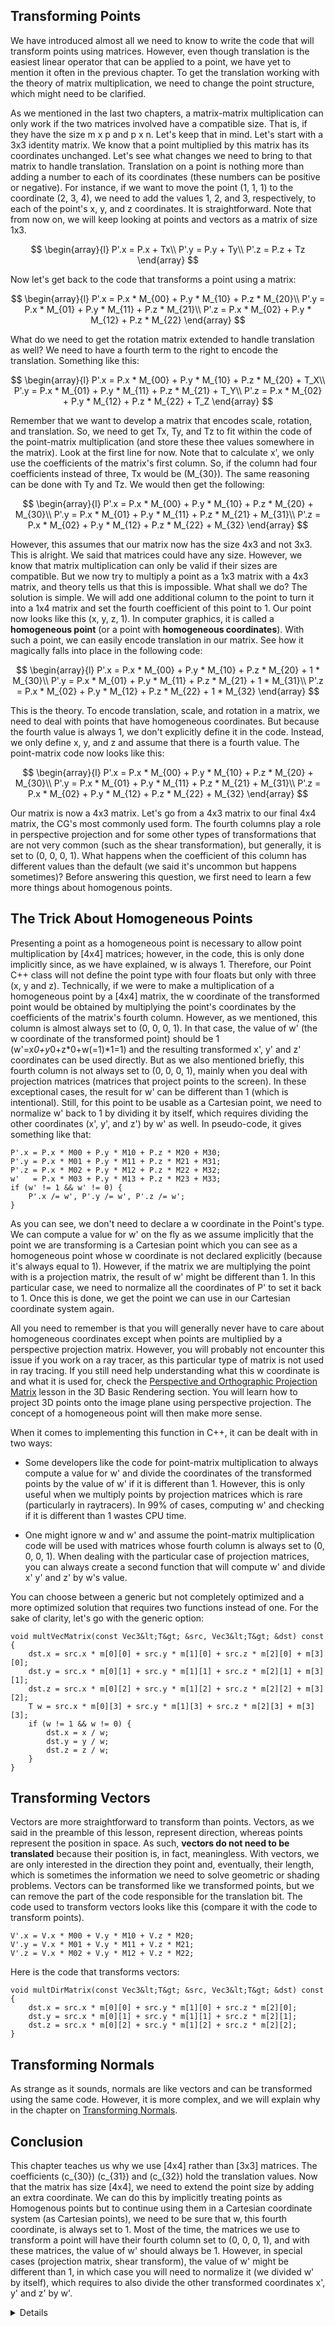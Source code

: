 ## Transforming Points

We have introduced almost all we need to know to write the code that will transform points using matrices. However, even though translation is the easiest linear operator that can be applied to a point, we have yet to mention it often in the previous chapter. To get the translation working with the theory of matrix multiplication, we need to change the point structure, which might need to be clarified.

As we mentioned in the last two chapters, a matrix-matrix multiplication can only work if the two matrices involved have a compatible size. That is, if they have the size m x p and p x n. Let's keep that in mind. Let's start with a 3x3 identity matrix. We know that a point multiplied by this matrix has its coordinates unchanged. Let's see what changes we need to bring to that matrix to handle translation. Translation on a point is nothing more than adding a number to each of its coordinates (these numbers can be positive or negative). For instance, if we want to move the point (1, 1, 1) to the coordinate (2, 3, 4), we need to add the values 1, 2, and 3, respectively, to each of the point's x, y, and z coordinates. It is straightforward. Note that from now on, we will keep looking at points and vectors as a matrix of size 1x3.

$$
\begin{array}{l}
P'.x = P.x + Tx\\
P'.y = P.y + Ty\\
P'.z = P.z + Tz
\end{array}
$$

Now let's get back to the code that transforms a point using a matrix:

$$
\begin{array}{l}
P'.x = P.x * M_{00} + P.y * M_{10} + P.z * M_{20}\\
P'.y = P.x * M_{01} + P.y * M_{11} + P.z * M_{21}\\
P'.z = P.x * M_{02} + P.y * M_{12} + P.z * M_{22}
\end{array}
$$

What do we need to get the rotation matrix extended to handle translation as well? We need to have a fourth term to the right to encode the translation. Something like this:

$$
\begin{array}{l}
P'.x = P.x * M_{00} + P.y * M_{10} + P.z * M_{20} + T_X\\
P'.y = P.x * M_{01} + P.y * M_{11} + P.z * M_{21} + T_Y\\
P'.z = P.x * M_{02} + P.y * M_{12} + P.z * M_{22} + T_Z
\end{array}
$$

Remember that we want to develop a matrix that encodes scale, rotation, and translation. So, we need to get Tx, Ty, and Tz to fit within the code of the point-matrix multiplication (and store these thee values somewhere in the matrix). Look at the first line for now. Note that to calculate x', we only use the coefficients of the matrix's first column. So, if the column had four coefficients instead of three, Tx would be \(M_{30}\). The same reasoning can be done with Ty and Tz. We would then get the following:

$$
\begin{array}{l}
P'.x = P.x * M_{00} + P.y * M_{10} + P.z * M_{20} + M_{30}\\
P'.y = P.x * M_{01} + P.y * M_{11} + P.z * M_{21} + M_{31}\\
P'.z = P.x * M_{02} + P.y * M_{12} + P.z * M_{22} + M_{32}
\end{array}
$$

However, this assumes that our matrix now has the size 4x3 and not 3x3. This is alright. We said that matrices could have any size. However, we know that matrix multiplication can only be valid if their sizes are compatible. But we now try to multiply a point as a 1x3 matrix with a 4x3 matrix, and theory tells us that this is impossible. What shall we do? The solution is simple. We will add one additional column to the point to turn it into a 1x4 matrix and set the fourth coefficient of this point to 1. Our point now looks like this (x, y, z, 1). In computer graphics, it is called a **homogeneous point** (or a point with **homogeneous coordinates**). With such a point, we can easily encode translation in our matrix. See how it magically falls into place in the following code:

$$
\begin{array}{l}
P'.x = P.x * M_{00} + P.y * M_{10} + P.z * M_{20} + 1 * M_{30}\\
P'.y = P.x * M_{01} + P.y * M_{11} + P.z * M_{21} + 1 * M_{31}\\
P'.z = P.x * M_{02} + P.y * M_{12} + P.z * M_{22} + 1 * M_{32}
\end{array}
$$

This is the theory. To encode translation, scale, and rotation in a matrix, we need to deal with points that have homogeneous coordinates. But because the fourth value is always 1, we don't explicitly define it in the code. Instead, we only define x, y, and z and assume that there is a fourth value. The point-matrix code now looks like this:

$$
\begin{array}{l}
P'.x = P.x * M_{00} + P.y * M_{10} + P.z * M_{20} + M_{30}\\
P'.y = P.x * M_{01} + P.y * M_{11} + P.z * M_{21} + M_{31}\\
P'.z = P.x * M_{02} + P.y * M_{12} + P.z * M_{22} + M_{32}
\end{array}
$$

Our matrix is now a 4x3 matrix. Let's go from a 4x3 matrix to our final 4x4 matrix, the CG's most commonly used form. The fourth columns play a role in perspective projection and for some other types of transformations that are not very common (such as the shear transformation), but generally, it is set to (0, 0, 0, 1). What happens when the coefficient of this column has different values than the default (we said it's uncommon but happens sometimes)? Before answering this question, we first need to learn a few more things about homogenous points.

## The Trick About Homogeneous Points

Presenting a point as a homogeneous point is necessary to allow point multiplication by [4x4] matrices; however, in the code, this is only done implicitly since, as we have explained, w is always 1. Therefore, our Point C++ class will not define the point type with four floats but only with three (x, y and z). Technically, if we were to make a multiplication of a homogeneous point by a [4x4] matrix, the w coordinate of the transformed point would be obtained by multiplying the point's coordinates by the coefficients of the matrix's fourth column. However, as we mentioned, this column is almost always set to (0, 0, 0, 1). In that case, the value of w' (the w coordinate of the transformed point) should be 1 (w'=x*0+y*0+z*0+w(=1)*1=1) and the resulting transformed x', y' and z' coordinates can be used directly. But as we also mentioned briefly, this fourth column is not always set to (0, 0, 0, 1), mainly when you deal with projection matrices (matrices that project points to the screen). In these exceptional cases, the result for w' can be different than 1 (which is intentional). Still, for this point to be usable as a Cartesian point, we need to normalize w' back to 1 by dividing it by itself, which requires dividing the other coordinates (x', y', and z') by w' as well. In pseudo-code, it gives something like that:

```
P'.x = P.x * M00 + P.y * M10 + P.z * M20 + M30;
P'.y = P.x * M01 + P.y * M11 + P.z * M21 + M31;
P'.z = P.x * M02 + P.y * M12 + P.z * M22 + M32;
w'   = P.x * M03 + P.y * M13 + P.z * M23 + M33;
if (w' != 1 && w' != 0) {
    P'.x /= w', P'.y /= w', P'.z /= w';
}
```

As you can see, we don't need to declare a w coordinate in the Point's type. We can compute a value for w' on the fly as we assume implicitly that the point we are transforming is a Cartesian point which you can see as a homogeneous point whose w coordinate is not declared explicitly (because it's always equal to 1). However, if the matrix we are multiplying the point with is a projection matrix, the result of w' might be different than 1. In this particular case, we need to normalize all the coordinates of P' to set it back to 1. Once this is done, we get the point we can use in our Cartesian coordinate system again.

All you need to remember is that you will generally never have to care about homogeneous coordinates except when points are multiplied by a perspective projection matrix. However, you will probably not encounter this issue if you work on a ray tracer, as this particular type of matrix is not used in ray tracing. If you still need help understanding what this w coordinate is and what it is used for, check the [Perspective and Orthographic Projection Matrix](/lessons/3d-basic-rendering/perspective-and-orthographic-projection-matrix/) lesson in the 3D Basic Rendering section. You will learn how to project 3D points onto the image plane using perspective projection. The concept of a homogeneous point will then make more sense.

When it comes to implementing this function in C++, it can be dealt with in two ways:
 
- Some developers like the code for point-matrix multiplication to always compute a value for w' and divide the coordinates of the transformed points by the value of w' if it is different than 1. However, this is only useful when we multiply points by projection matrices which is rare (particularly in raytracers). In 99% of cases, computing w' and checking if it is different than 1 wastes CPU time. 

- One might ignore w and w' and assume the point-matrix multiplication code will be used with matrices whose fourth column is always set to (0, 0, 0, 1). When dealing with the particular case of projection matrices, you can always create a second function that will compute w' and divide x' y' and z' by w's value. 

You can choose between a generic but not completely optimized and a more optimized solution that requires two functions instead of one. For the sake of clarity, let's go with the generic option:

```
void multVecMatrix(const Vec3&lt;T&gt; &src, Vec3&lt;T&gt; &dst) const
{
    dst.x = src.x * m[0][0] + src.y * m[1][0] + src.z * m[2][0] + m[3][0];
    dst.y = src.x * m[0][1] + src.y * m[1][1] + src.z * m[2][1] + m[3][1];
    dst.z = src.x * m[0][2] + src.y * m[1][2] + src.z * m[2][2] + m[3][2];
    T w = src.x * m[0][3] + src.y * m[1][3] + src.z * m[2][3] + m[3][3];
    if (w != 1 && w != 0) {
        dst.x = x / w;
        dst.y = y / w;
        dst.z = z / w;
    }
}
```

## Transforming Vectors

Vectors are more straightforward to transform than points. Vectors, as we said in the preamble of this lesson, represent direction, whereas points represent the position in space. As such, **vectors do not need to be translated** because their position is, in fact, meaningless. With vectors, we are only interested in the direction they point and, eventually, their length, which is sometimes the information we need to solve geometric or shading problems. Vectors can be transformed like we transformed points, but we can remove the part of the code responsible for the translation bit. The code used to transform vectors looks like this (compare it with the code to transform points).

```
V'.x = V.x * M00 + V.y * M10 + V.z * M20;
V'.y = V.x * M01 + V.y * M11 + V.z * M21;
V'.z = V.x * M02 + V.y * M12 + V.z * M22;
```

Here is the code that transforms vectors:

```
void multDirMatrix(const Vec3&lt;T&gt; &src, Vec3&lt;T&gt; &dst) const
{
    dst.x = src.x * m[0][0] + src.y * m[1][0] + src.z * m[2][0];
    dst.y = src.x * m[0][1] + src.y * m[1][1] + src.z * m[2][1];
    dst.z = src.x * m[0][2] + src.y * m[1][2] + src.z * m[2][2];
}
```

## Transforming Normals

As strange as it sounds, normals are like vectors and can be transformed using the same code. However, it is more complex, and we will explain why in the chapter on [Transforming Normals](#).

## Conclusion

This chapter teaches us why we use [4x4] rather than [3x3] matrices. The coefficients \(c_{30}\) \(c_{31}\) and \(c_{32}\) hold the translation values. Now that the matrix has size [4x4], we need to extend the point size by adding an extra coordinate. We can do this by implicitly treating points as Homogenous points but to continue using them in a Cartesian coordinate system (as Cartesian points), we need to be sure that w, this fourth coordinate, is always set to 1. Most of the time, the matrices we use to transform a point will have their fourth column set to (0, 0, 0, 1), and with these matrices, the value of w' should always be 1. However, in special cases (projection matrix, shear transform), the value of w' might be different than 1, in which case you will need to normalize it (we divided w' by itself), which requires to also divide the other transformed coordinates x', y' and z' by w'.

<details>
Matrices are not the only method to "encode" or store transformations. You can also, for instance, represent a rotation using a method proposed initially by Euler. The idea is to define a rotation, in this case, as a vector and an angle representing a rotation around that vector. You can also use a technique developed by [Benjamin Olinde Rodrigues](https://en.wikipedia.org/wiki/Olinde_Rodrigues). Given an axis \(\hat r\), an angle \(\theta\) and a point \(p\), the rotation is given by the following equation: 

$$
R(\hat r, \theta, p) = p \cos \theta + (\hat r \times p) \sin \theta + \hat r( \hat r \cdot p)(1 - \cos \theta)
$$

While uncommon, both techniques are used to solve problems in computer graphics from time to time. Rotations in computer graphics are also commonly done using **quaternions**. Matrices have certain limitations, most notably with rotations greater than 360 degrees. This can lead to a problem known as the [gimbal lock](https://en.wikipedia.org/wiki/Gimbal_lock).

Matrices are also hard to interpolate, often needed in rendering to compute the motion blur of objects. For this reason, quaternions are generally preferred though they are harder to understand. A lesson is devoted to the topic of quaternions alone.
</details>